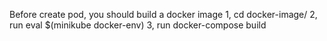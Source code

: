 Before create pod, you should build a docker image
1, cd docker-image/
2, run eval $(minikube docker-env)
3, run docker-compose build

